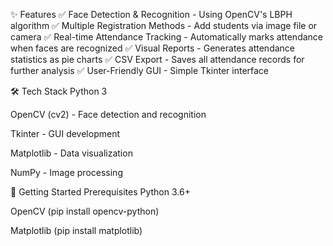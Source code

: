 ✨ Features
✅ Face Detection & Recognition - Using OpenCV's LBPH algorithm
✅ Multiple Registration Methods - Add students via image file or camera
✅ Real-time Attendance Tracking - Automatically marks attendance when faces are recognized
✅ Visual Reports - Generates attendance statistics as pie charts
✅ CSV Export - Saves all attendance records for further analysis
✅ User-Friendly GUI - Simple Tkinter interface

🛠️ Tech Stack
Python 3

OpenCV (cv2) - Face detection and recognition

Tkinter - GUI development

Matplotlib - Data visualization

NumPy - Image processing

🚀 Getting Started
Prerequisites
Python 3.6+

OpenCV (pip install opencv-python)

Matplotlib (pip install matplotlib)
